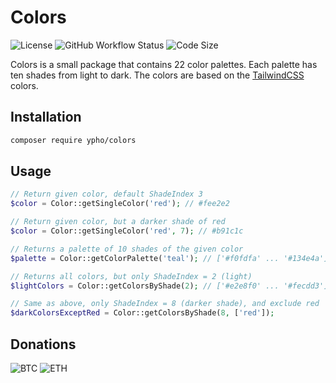 # Colors
![License](https://img.shields.io/github/license/ypho/colors)
![GitHub Workflow Status](https://img.shields.io/github/workflow/status/ypho/colors/Installation%20&%20Tests)
![Code Size](https://img.shields.io/github/languages/code-size/ypho/colors)

Colors is a small package that contains 22 color palettes. Each palette has ten shades from light to dark. The colors are based on the [TailwindCSS](https://tailwindcss.com/docs/customizing-colors#default-color-palette) colors. 

## Installation
```bash
composer require ypho/colors
```

## Usage
```php
// Return given color, default ShadeIndex 3
$color = Color::getSingleColor('red'); // #fee2e2

// Return given color, but a darker shade of red
$color = Color::getSingleColor('red', 7); // #b91c1c

// Returns a palette of 10 shades of the given color
$palette = Color::getColorPalette('teal'); // ['#f0fdfa' ... '#134e4a']

// Returns all colors, but only ShadeIndex = 2 (light)
$lightColors = Color::getColorsByShade(2); // ['#e2e8f0' ... '#fecdd3']

// Same as above, only ShadeIndex = 8 (darker shade), and exclude red
$darkColorsExceptRed = Color::getColorsByShade(8, ['red']);
```

## Donations
![BTC](https://img.shields.io/badge/BTC-bc1qaf590wa6gvgzhq60pwez9jp2nup643laasj7yl-blue)
![ETH](https://img.shields.io/badge/ETH-0x4B5cA9188A55d2CEb6E7765B7f23EceF3530531B-red)
